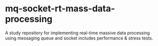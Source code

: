 # mq-socket-rt-mass-data-processing
A study repository for implementing real-time massive data processing using messaging queue and socket includes performance & stress tests.
